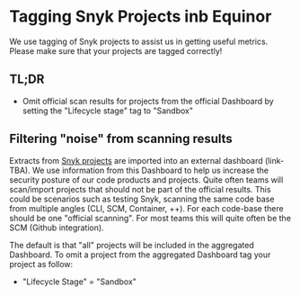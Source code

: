 # Tagging Snyk Projects inb Equinor

We use tagging of Snyk projects to assist us in getting useful metrics. Please make sure that your projects are tagged correctly!

## TL;DR

* Omit official scan results for projects from the official Dashboard by setting the "Lifecycle stage" tag to "Sandbox"

## Filtering "noise" from scanning results

Extracts from [Snyk projects](https://docs.snyk.io/getting-started/introduction-to-snyk-projects#projects) are imported into an external dashboard (link-TBA). We use information from this Dashboard to help us increase the security posture of our code products and projects. Quite often teams will scan/import projects that should not be part of the official results. This could be scenarios such as testing Snyk, scanning the same code base from multiple angles (CLI, SCM, Container, ++). For each code-base there should be one "official scanning". For most teams this will quite often be the SCM (Github integration).

The default is that "all" projects will be included in the aggregated Dashboard. To omit a project from the aggregated Dashboard tag your project as follow:
- "Lifecycle Stage" = "Sandbox"